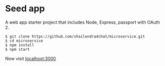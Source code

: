 # Seed app

A web app starter project that includes Node, Express, passport with OAuth 2.

```
$ git clone https://github.com/shailendra4chat/microservice.git
$ cd microservice
$ npm install
$ npm start
```

Now visit [localhost:3000](http://localhost:3000/)
